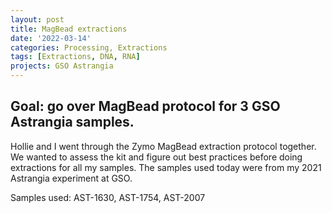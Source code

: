 ```yaml
---
layout: post
title: MagBead extractions
date: '2022-03-14'
categories: Processing, Extractions
tags: [Extractions, DNA, RNA]
projects: GSO Astrangia 
---
```


## Goal: go over MagBead protocol for 3 GSO Astrangia samples. 

Hollie and I went through the Zymo MagBead extraction protocol together. We wanted to assess the kit and figure out best practices before doing extractions for all my samples. The samples used today were from my 2021 Astrangia experiment at GSO. 

Samples used: AST-1630, AST-1754, AST-2007



